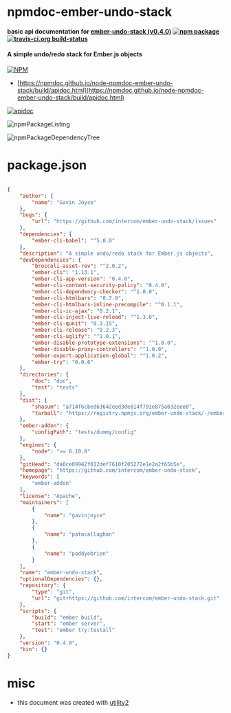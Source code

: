 # npmdoc-ember-undo-stack

#### basic api documentation for  [ember-undo-stack (v0.4.0)](https://github.com/intercom/ember-undo-stack)  [![npm package](https://img.shields.io/npm/v/npmdoc-ember-undo-stack.svg?style=flat-square)](https://www.npmjs.org/package/npmdoc-ember-undo-stack) [![travis-ci.org build-status](https://api.travis-ci.org/npmdoc/node-npmdoc-ember-undo-stack.svg)](https://travis-ci.org/npmdoc/node-npmdoc-ember-undo-stack)

#### A simple undo/redo stack for Ember.js objects

[![NPM](https://nodei.co/npm/ember-undo-stack.png?downloads=true&downloadRank=true&stars=true)](https://www.npmjs.com/package/ember-undo-stack)

- [https://npmdoc.github.io/node-npmdoc-ember-undo-stack/build/apidoc.html](https://npmdoc.github.io/node-npmdoc-ember-undo-stack/build/apidoc.html)

[![apidoc](https://npmdoc.github.io/node-npmdoc-ember-undo-stack/build/screenCapture.buildCi.browser.%252Ftmp%252Fbuild%252Fapidoc.html.png)](https://npmdoc.github.io/node-npmdoc-ember-undo-stack/build/apidoc.html)

![npmPackageListing](https://npmdoc.github.io/node-npmdoc-ember-undo-stack/build/screenCapture.npmPackageListing.svg)

![npmPackageDependencyTree](https://npmdoc.github.io/node-npmdoc-ember-undo-stack/build/screenCapture.npmPackageDependencyTree.svg)



# package.json

```json

{
    "author": {
        "name": "Gavin Joyce"
    },
    "bugs": {
        "url": "https://github.com/intercom/ember-undo-stack/issues"
    },
    "dependencies": {
        "ember-cli-babel": "^5.0.0"
    },
    "description": "A simple undo/redo stack for Ember.js objects",
    "devDependencies": {
        "broccoli-asset-rev": "^2.0.2",
        "ember-cli": "1.13.1",
        "ember-cli-app-version": "0.4.0",
        "ember-cli-content-security-policy": "0.4.0",
        "ember-cli-dependency-checker": "^1.0.0",
        "ember-cli-htmlbars": "0.7.9",
        "ember-cli-htmlbars-inline-precompile": "^0.1.1",
        "ember-cli-ic-ajax": "0.2.1",
        "ember-cli-inject-live-reload": "^1.3.0",
        "ember-cli-qunit": "0.3.15",
        "ember-cli-release": "0.2.3",
        "ember-cli-uglify": "^1.0.1",
        "ember-disable-prototype-extensions": "^1.0.0",
        "ember-disable-proxy-controllers": "^1.0.0",
        "ember-export-application-global": "^1.0.2",
        "ember-try": "0.0.6"
    },
    "directories": {
        "doc": "doc",
        "test": "tests"
    },
    "dist": {
        "shasum": "a714f6cbed63642eed3de014f791e875a032eee0",
        "tarball": "https://registry.npmjs.org/ember-undo-stack/-/ember-undo-stack-0.4.0.tgz"
    },
    "ember-addon": {
        "configPath": "tests/dummy/config"
    },
    "engines": {
        "node": ">= 0.10.0"
    },
    "gitHead": "da0ce09942f012def7610f205272e1e2a2f65b5e",
    "homepage": "https://github.com/intercom/ember-undo-stack",
    "keywords": [
        "ember-addon"
    ],
    "license": "Apache",
    "maintainers": [
        {
            "name": "gavinjoyce"
        },
        {
            "name": "patocallaghan"
        },
        {
            "name": "paddyobrien"
        }
    ],
    "name": "ember-undo-stack",
    "optionalDependencies": {},
    "repository": {
        "type": "git",
        "url": "git+https://github.com/intercom/ember-undo-stack.git"
    },
    "scripts": {
        "build": "ember build",
        "start": "ember server",
        "test": "ember try:testall"
    },
    "version": "0.4.0",
    "bin": {}
}
```



# misc
- this document was created with [utility2](https://github.com/kaizhu256/node-utility2)
